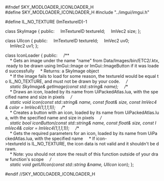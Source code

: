 
#ifndef SKY_MODLOADER_ICONLOADER_H 
 #define SKY_MODLOADER_ICONLOADER_H 
 #include "../imgui/imgui.h" 
  
 #define IL_NO_TEXTURE (ImTextureID)-1 
  
 class SkyImage { 
 public: 
     ImTextureID textureId; 
     ImVec2 size; 
 }; 
  
 class UIIcon { 
 public: 
     ImTextureID textureId; 
     ImVec2 uv0; 
     ImVec2 uv1; 
 }; 
  
 class IconLoader { 
 public: 
     /** 
     * Gets an image under the name "name" from Data/Images/bin/ETC2/<name>.ktx, ready to be drawn using ImGui::Image or ImGui::ImageButton if it was loaded successfully 
     * Returns: a SkyImage object 
     * If the image fails to load for some reason, the textureId would be equal to IL_NO_TEXTURE, and must not be drawn by your code. 
     */ 
     static SkyImage& getImage(const std::string& name); 
     /** 
     * Draws an icon, loaded by its name from UiPackedAtlas.lua, with the specified name and size in pixels 
     */ 
     static void icon(const std::string& name, const float& size, const ImVec4& color = ImVec4(1,1,1,1)); 
     /** 
     * Creates a button with an icon, loaded by its name from UiPackedAtlas.lua, with the specified name and size in pixels 
     */ 
     static bool iconButton(const std::string& name, const float& size, const ImVec4& color = ImVec4(1,1,1,1)); 
     /** 
     * Gets the required parameters for an icon, loaded by its name from UiPackedAtlas.lua, with the specified name 
     * If icon->textureId is IL_NO_TEXTURE, the icon data is not valid and it shouldn't be drawn. 
     * Note: you should not store the result of this function outside of your draw function's scope 
     */ 
     static void getUIIcon(const std::string &name, UIIcon* icon); 
 }; 
  
  
 #endif //SKY_MODLOADER_ICONLOADER_H